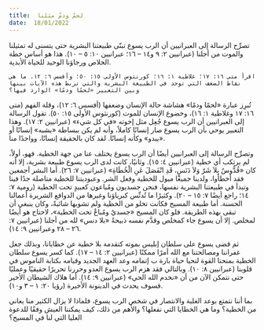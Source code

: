 ```yaml
---
title:  لحمٌ ودمٌ مثلنا
date:  18/01/2022
---
```


تصرِّح الرسالة إلى العبرانيين أن الرب يسوع تبنّى طبيعتنا البشرية حتى يتسنى له تمثيلنا والموت من أجلنا (عبرانيين ٢: ٩ و١٤ – ١٦؛ عبرانيين ١٠: ٥ – ١٠). هذا هو أساس خطة الخلاص ورجاؤنا الوحيد للحياة الأبدية.

`اقرأ متى ١٦: ١٧؛ غلاطية ١: ١٦؛ كورنثوس الأولى ١٥: ٥٠؛ وأفسس ٦: ١٢. ما هي نقاط الضعف التي توجد في الطبيعة البشرية والتي تربط هذه الآيات بينها وبين التعبير «لحمًا ودمًا» الوارد فيها؟`

تُبرِز عبارة «لحمًا ودمًا» هشاشة حالة الإنسان وضعفها (أفسس ٦: ١٢)، وقلة الفهم (متى ١٦: ١٧ وغلاطية ١: ١٦)، وخضوع الإنسان للموت (كورنثوس الأولى ١٥: ٥٠). تقول الرسالة إلى العبرانيين أن الرب يسوع جُعِل مثل إخوته «في كل شيء» (عبرانيين ٢: ١٧). وهذا التعبير يوحي بأن الرب يسوع صار إنسانًا كاملاً، وأنه لم يكن ببساطة «يشبه» إنسانًا أو «يبدو» وكأنه إنسانًا. لقد كان بالحقيقة إنسانًا، وواحدًا منا.

وتصرِّح الرسالة إلى العبرانيين أيضًا أن الرب يسوع يختلف عنا من جهة الخطية. فهو، أولاً، لم يرتكب أي خطية (عبرانيين ٤: ١٥). وثانيًا، كانت لدى الرب يسوع طبيعة بشرية، إلا أنه كان «قُدُّوسٌ بِلاَ شَرّ وَلاَ دَنَسٍ، قَدِ انْفَصَلَ عَنِ الْخُطَاةِ» (عبرانيين ٧: ٢٦). أما البشر أجمعين فقد أخطأوا، ولدينا جميعًا ميول للخطية وفعل الشر. وعبوديتنا للخطية متاصلة جدًا فينا وتبدأ في طبيعتنا البشرية نفسها، فنحن جسديون ومُباعون كعبيدٍ تحت الخطية (رومية ٧: ١٤؛ راجع أيضًا ٧: ١٥ – ٢٠). وكثيرًا ما تُدنِّس كبرياؤنا وغيرها من الدوافع الشريرة أعمالنا الحسنة. أما طبيعة المسيح فكانت تخلو من الخطية ولم تشوبها شائبةً، وكان ينبغي أن تبقى بهذه الطريقة. فلو كان المسيح «جسديٌ ومُباعٌ تحت الخطية»، لاحتاج هو أيضًا لمخلص. إلا أن يسوع جاء كمخلص وقدَّم نفسه ذبيحةً «بلا دنس» لله من أجلنا (عبرانيين ٧: ٢٦ – ٢٨ وعبرانيين ٩: ١٤).

ثم قضى يسوع على سلطان إبليس بموته كتقدمة بلا خطية عن خطايانا، وبذلك جعل غفراننا ومصالحتنا مع الله أمرًا ممكنًا (عبرانيين ٢: ١٤ – ١٧). كما كسر يسوع سلطان الخطية بمنحنا القوة لنحيا حياة بارة ب إتمامه وعد العهد الجديد وقيامه بكتابة الناموس في قلوبنا (عبرانيين ٨: ١٠). وبالتالي فقد هزم الرب يسوع العدو وحررنا تحريرًا حقيقيًا وعمليًا حتى نتمكن الآن من أن «نخدم الله الحي» (عبرانيين ٩: ١٤). أما هلاك الشيطان الأخير فسوف يحدث في الدينونة الأخيرة (رؤيا ٢٠: ١ – ٣ و١٠).

بما أننا نتمتع بوعد الغلبة والانتصار في شخص الرب يسوع، فلماذا لا يزال الكثير منا يعاني من الخطية؟ وما هي الخطايا التي نفعلها؟ والأهم من ذلك، كيف يمكننا العيش وفقًا للدعوة العليا التي لنا في المسيح؟